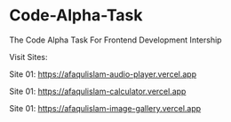 # Code-Alpha-Task
The  Code Alpha Task For Frontend Development Intership

Visit Sites:

Site 01: https://afaqulislam-audio-player.vercel.app

Site 01: https://afaqulislam-calculator.vercel.app

Site 01: https://afaqulislam-image-gallery.vercel.app
